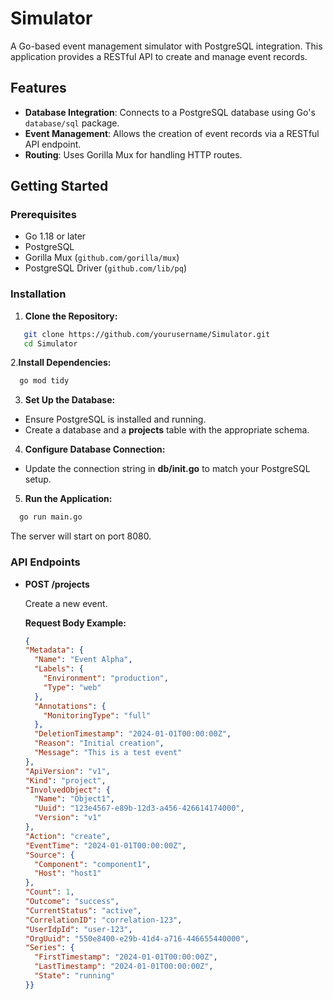 # Simulator

A Go-based event management simulator with PostgreSQL integration. This application provides a RESTful API to create and manage event records.

## Features

- **Database Integration**: Connects to a PostgreSQL database using Go's `database/sql` package.
- **Event Management**: Allows the creation of event records via a RESTful API endpoint.
- **Routing**: Uses Gorilla Mux for handling HTTP routes.

## Getting Started

### Prerequisites

- Go 1.18 or later
- PostgreSQL
- Gorilla Mux (`github.com/gorilla/mux`)
- PostgreSQL Driver (`github.com/lib/pq`)

### Installation

1. **Clone the Repository:**

```sh
   git clone https://github.com/yourusername/Simulator.git
   cd Simulator
```

2.**Install Dependencies:**

```sh
  go mod tidy
```

3. **Set Up the Database:**

 * Ensure PostgreSQL is installed and running.
 * Create a database and a **projects** table with the appropriate schema.

4. **Configure Database Connection:**

 * Update the connection string in **db/init.go** to match your PostgreSQL setup.

5. **Run the Application:**

```sh
  go run main.go
```
  The server will start on port 8080.

### API Endpoints

* **POST /projects**

  Create a new event.

  **Request Body Example:**

  ```json
  {
  "Metadata": {
    "Name": "Event Alpha",
    "Labels": {
      "Environment": "production",
      "Type": "web"
    },
    "Annotations": {
      "MonitoringType": "full"
    },
    "DeletionTimestamp": "2024-01-01T00:00:00Z",
    "Reason": "Initial creation",
    "Message": "This is a test event"
  },
  "ApiVersion": "v1",
  "Kind": "project",
  "InvolvedObject": {
    "Name": "Object1",
    "Uuid": "123e4567-e89b-12d3-a456-426614174000",
    "Version": "v1"
  },
  "Action": "create",
  "EventTime": "2024-01-01T00:00:00Z",
  "Source": {
    "Component": "component1",
    "Host": "host1"
  },
  "Count": 1,
  "Outcome": "success",
  "CurrentStatus": "active",
  "CorrelationID": "correlation-123",
  "UserIdpId": "user-123",
  "OrgUuid": "550e8400-e29b-41d4-a716-446655440000",
  "Series": {
    "FirstTimestamp": "2024-01-01T00:00:00Z",
    "LastTimestamp": "2024-01-01T00:00:00Z",
    "State": "running"
  }}
  ```
  

